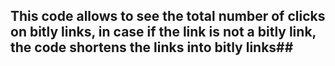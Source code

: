 ## This code allows to see the total number of clicks on bitly links, in case if the link is not a bitly link, the code shortens the links into bitly links##